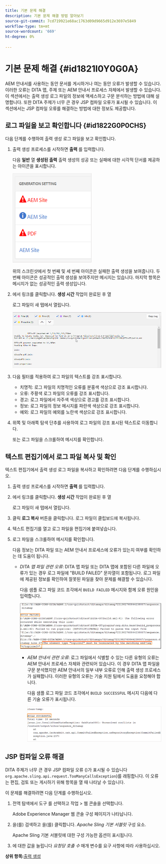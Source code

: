 ```yaml
---
title: 기본 문제 해결
description: 기본 문제 해결 방법 알아보기
source-git-commit: 7cd719921e68ac1763d09d9665d912e3697e5849
workflow-type: tm+mt
source-wordcount: '669'
ht-degree: 0%

---
```



# 기본 문제 해결 {#id1821I0Y0G0A}

AEM 안내서를 사용하는 동안 문서를 게시하거나 여는 동안 오류가 발생할 수 있습니다. 이러한 오류는 DITA 맵, 주제 또는 AEM 안내서 프로세스 자체에서 발생할 수 있습니다. 이 섹션에서는 출력 생성 로그 파일의 정보에 액세스하고 구문 분석하는 방법에 대해 설명합니다. 또한 DITA 주제가 너무 큰 경우 JSP 컴파일 오류가 표시될 수 있습니다. 이 섹션에서는 JSP 컴파일 오류를 해결하는 방법에 대한 정보도 제공합니다.

## 로그 파일을 보고 확인합니다 {#id1822G0P0CHS}

다음 단계를 수행하여 출력 생성 로그 파일을 보고 확인합니다.

1. 출력 생성 프로세스를 시작하면 **출력** 를 입력합니다.

   다음 **일반** 열 **생성된 출력** 출력 생성의 성공 또는 실패에 대한 시각적 단서를 제공하는 아이콘을 표시합니다.

   ![](images/output-general-settings.png)

   위의 스크린샷에서 첫 번째 및 세 번째 아이콘은 실패한 출력 생성을 보여줍니다. 두 번째 아이콘은 성공적인 출력 생성을 보여주지만 메시지는 있습니다. 마지막 항목은 메시지가 없는 성공적인 출력 생성입니다.

1. 에서 링크를 클릭합니다. **생성 시간** 작업이 완료된 후 열

   로그 파일이 새 탭에서 열립니다.

   ![](images/log-file.png)

1. 다음 필터를 적용하여 로그 파일의 텍스트를 강조 표시합니다.
   - 치명적: 로그 파일의 치명적인 오류를 분홍색 색상으로 강조 표시합니다.
   - 오류: 주황색 로그 파일의 오류를 강조 표시합니다.
   - 경고: 로그 파일에서 자주색 색상으로 경고를 강조 표시합니다.
   - 정보: 로그 파일의 정보 메시지를 파란색 색상으로 강조 표시합니다.
   - 예외: 로그 파일의 예외를 노란색 색상으로 강조 표시합니다.
1. 위쪽 및 아래쪽 탐색 단추를 사용하여 로그 파일의 강조 표시된 텍스트로 이동합니다.

   또는 로그 파일을 스크롤하여 메시지를 확인합니다.


## 텍스트 편집기에서 로그 파일 복사 및 확인

텍스트 편집기에서 출력 생성 로그 파일을 복사하고 확인하려면 다음 단계를 수행하십시오.

1. 출력 생성 프로세스를 시작하면 **출력** 를 입력합니다.

1. 에서 링크를 클릭합니다. **생성 시간** 작업이 완료된 후 열

   로그 파일이 새 탭에서 열립니다.

1. 클릭 **로그 복사** 버튼을 클릭합니다. 로그 파일이 클립보드에 복사됩니다.
1. 텍스트 편집기를 열고 로그 파일을 편집기에 붙여넣습니다.

1. 로그 파일을 스크롤하여 메시지를 확인합니다.

   다음 정보는 DITA 파일 또는 AEM 안내서 프로세스에 오류가 있는지 여부를 확인하는 데 도움이 됩니다.

   - *DITA 맵 파일 관련 오류*: DITA 맵 파일 또는 DITA 맵에 포함된 다른 파일에 오류가 있는 경우 로그 파일에 &quot;BUILD FAILED&quot; 문자열이 포함됩니다. 로그 파일에 제공된 정보를 확인하여 잘못된 파일을 찾아 문제를 해결할 수 있습니다.

      다음 샘플 로그 파일 코드 조각에서 `BUILD FAILED` 메시지와 함께 오류 원인을 입력합니다.

      ![](images/dita-error-in-log-file.png)

      - *AEM 안내서 관련 오류*: 로그 파일에서 식별할 수 있는 다른 유형의 오류는 AEM 안내서 프로세스 자체와 관련되어 있습니다. 이 경우 DITA 맵 파일을 구문 분석했지만 AEM 안내서의 일부 내부 오류로 인해 출력 생성 프로세스가 실패합니다. 이러한 유형의 오류는 기술 지원 팀에서 도움을 요청해야 합니다.

         다음 샘플 로그 파일 코드 조각에서 `BUILD SUCCESSFUL` 메시지 다음에 다른 기술 오류가 표시됩니다.

         ![](images/process-error-in-log-file.png)


## JSP 컴파일 오류 해결

DITA 주제가 너무 큰 경우 JSP 컴파일 오류 \()가 표시될 수 있습니다`org.apache.sling.api.request.TooManyCallsException`\)를 래핑합니다. 이 오류는 편집, 검토 또는 게시하기 위해 항목을 열 때 나타날 수 있습니다.

이 문제를 해결하려면 다음 단계를 수행하십시오.

1. 전역 탐색에서 도구 를 선택하고 작업 \> 웹 콘솔을 선택합니다.

   Adobe Experience Manager 웹 콘솔 구성 페이지가 나타납니다.

1. 을(를) 검색하고 을(를) 클릭합니다. *Apache Sling 기본 서블릿* 구성 요소.

   Apache Sling 기본 서블릿에 대한 구성 가능한 옵션이 표시됩니다.

1. 에 대한 값을 늘립니다 *요청당 호출 수* 매개 변수를 요구 사항에 따라 사용하십시오.


**상위 항목:**[&#x200B;출력 생성](generate-output.md)

